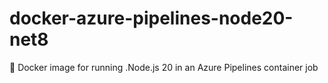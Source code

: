 # docker-azure-pipelines-node20-net8
🐳 Docker image for running .Node.js 20 in an Azure Pipelines container job
